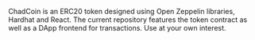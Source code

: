 ChadCoin is an ERC20 token designed using Open Zeppelin libraries, 
Hardhat and React. The current repository features the token contract as well as a DApp frontend for
transactions. Use at your own interest.
